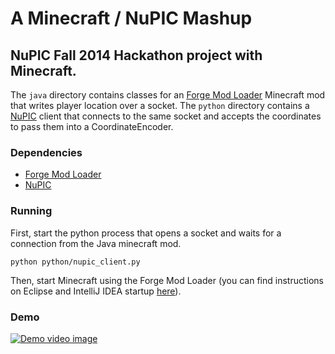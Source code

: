 # A Minecraft / NuPIC Mashup

## NuPIC Fall 2014 Hackathon project with Minecraft.

The `java` directory contains classes for an [Forge Mod Loader](http://www.minecraftforge.net/) Minecraft mod that writes player location over a socket. The `python` directory contains a [NuPIC](https://github.com/numenta/nupic) client that connects to the same socket and accepts the coordinates to pass them into a CoordinateEncoder.

### Dependencies

- [Forge Mod Loader](http://www.minecraftforge.net/)
- [NuPIC](https://github.com/numenta/nupic)

### Running

First, start the python process that opens a socket and waits for a connection from the Java minecraft mod.

    python python/nupic_client.py

Then, start Minecraft using the Forge Mod Loader (you can find instructions on Eclipse and IntelliJ IDEA startup [here](http://www.minecraftforge.net/wiki/Installation/Source)).

### Demo

[![Demo video image](http://img.youtube.com/vi/ToJHv_K1c_U/0.jpg)](https://www.youtube.com/watch?v=ToJHv_K1c_U)
